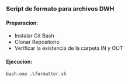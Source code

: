 ### Script de formato para archivos DWH

#### Preparacion:
* Instalar Git Bash
* Clonar Repositorio
* Verificar la existencia de la carpeta IN y OUT 


#### Ejecucion:
```
bash.exe .\formatter.sh
```

